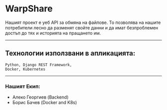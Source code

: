# **WarpShare**

Нашият проект е уеб API за обмяна на файлове. То позволява на нашите потребители лесно да разменят свойте данни и да имат безпроблемен достъп до тях и историята на пращането им.

-------------------------------------------------------------------------------------------------------------------------------------------------------------------------

## Технологии използвани в апликацията:

```
Python, Django REST Framework,
Docker, Kubernetes
```
-------------------------------------------------------------------------------------------------------------------------------------------------------------------------

### Нашият Екип:
* Алеко Георгиев (Backend)
* Борис Бачев (Docker and K8s)
